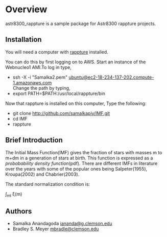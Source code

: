 Overview
========

astr8300_rappture is a sample package for Astr8300 rappture projects.

Installation
------------

You will need a computer with [rappture](https://nanohub.org/infrastructure/rappture/) installed.

You can do this by first logging on to AWS. Start an instance of the Webnucleo1 AMI.To log in type,
* ssh -X -i "Samalka2.pem" ubuntu@ec2-18-234-137-202.compute-1.amazonaws.com  
Change the path by typing, 
* export PATH=$PATH:/usr/local/rappture/bin

Now that rappture is installed on this computer, 
 Type the following:

* git clone http://github.com/samalkapiy/IMF.git
* cd IMF
* rappture

<h2> Brief Introduction </h2>

The Initial Mass Function(IMF) gives the fraction of stars with masses m to m+dm in a generation of stars at birth. This function is expressed as a <i> probabability density function</i>(pdf). There are different IMFs in literature over the years with some of the popular ones being Salpeter(1955), Kroupa(2002) and Chabrier(2003). 

The standard normalization condition is:

&int;<sub>ml</sub> &xi;(m)







Authors
-------

- Samalka Anandagoda <iananda@g.clemson.edu>
- Bradley S. Meyer <mbradle@clemson.edu>
